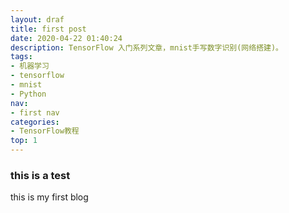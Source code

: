 ```yaml
---
layout: draf
title: first post
date: 2020-04-22 01:40:24
description: TensorFlow 入门系列文章，mnist手写数字识别(网络搭建)。
tags:
- 机器学习
- tensorflow
- mnist
- Python
nav:
- first nav
categories:
- TensorFlow教程
top: 1
---
```


### this is a test
this is my first blog